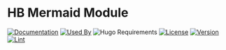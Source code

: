 # HB Mermaid Module

[![Documentation](https://img.shields.io/badge/docs-references-blue?logo=hugo&style=flat-square)](https://hb.hugomods.com)
[![Used By](https://img.shields.io/badge/dynamic/json?color=success&label=used+by&query=repositories_humanize&logo=hugo&style=flat-square&url=https://api.razonyang.com/v1/github/dependents/hbstack/mermaid)](https://github.com/hbstack/mermaid/network/dependents)
![Hugo Requirements](https://img.shields.io/badge/dynamic/json?color=important&label=requirements&query=requirements&logo=hugo&style=flat-square&url=https://api.razonyang.com/v1/hugo/modules/github.com/hbstack/mermaid)
[![License](https://img.shields.io/github/license/hbstack/mermaid?style=flat-square)](https://github.com/hbstack/mermaid/blob/main/LICENSE)
[![Version](https://img.shields.io/badge/dynamic/json?color=blue&label=version&query=name&url=https://api.razonyang.com/v1/github/tag/hbstack/mermaid&style=flat-square)](https://github.com/hbstack/mermaid/tags)
[![Lint](https://github.com/hbstack/mermaid/actions/workflows/lint.yml/badge.svg?style=flat-square)](https://github.com/hbstack/mermaid/actions/workflows/lint.yml)
